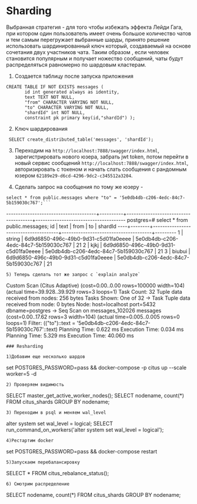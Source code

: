 # Sharding

Выбранная стратегия - для того чтобы избежать эффекта Лейди Гага, при котором один пользователь имеет очень большое количество чатов и тем самым перегружает выбранные шарды, принято решение использовать шардинированный ключ который, создаваемый на основе сочетания двух участников чата. Таким образом , если человек становится популярным и получает ножество сообщений, чаты будут распределяться равномерно по шардовым кластерам.

1) Создается таблицу после запуска приложения
```
CREATE TABLE IF NOT EXISTS messages (
       id int generated always as identity,
       text TEXT NOT NULL,
       "from" CHARACTER VARYING NOT NULL,
       "to" CHARACTER VARYING NOT NULL,
       "shardId" int NOT NULL,
       constraint pk primary key(id,"shardId") );
```
2) Ключ шардирования 
```
 SELECT create_distributed_table('messages', 'shardId');
```
3) Переходим на `http://localhost:7888/swagger/index.html`, зарегистрировать нового юзера, забрать jwt token, потом перейти
   в новый сервис сообщений `http://localhost:7888/swagger/index.html`, авторизировать с токеном и начать слать сообщения c
   рандомным юзером `62189e29-d6cd-4296-9dc2-c345512a3204`.

4) Сделать запрос на сообщения по тому же юзеру -
```
select * from public.messages where "to" = '5e0db4db-c206-4edc-84c7-5b159030c767';```
```
 --------------------------------------+----------+--------------------------------------+--------------------------------------
 postgres=# select * from public.messages;
 id |  text  |                 from                 |                  to                  | shardId
----+--------+--------------------------------------+--------------------------------------+---------
  1 | string | 6d9d6850-496c-49b0-9d31-c5d01fa0eeee | 5e0db4db-c206-4edc-84c7-5b159030c767 |      21
  2 | kjkj   | 6d9d6850-496c-49b0-9d31-c5d01fa0eeee | 5e0db4db-c206-4edc-84c7-5b159030c767 |      21
  3 | biubui | 6d9d6850-496c-49b0-9d31-c5d01fa0eeee | 5e0db4db-c206-4edc-84c7-5b159030c767 |      21
```
5) Теперь сделать тот же запрос с `explain analyze`
```
Custom Scan (Citus Adaptive)  (cost=0.00..0.00 rows=100000 width=104) (actual time=39.928..39.929 rows=3 loops=1)
   Task Count: 32
   Tuple data received from nodes: 256 bytes
   Tasks Shown: One of 32
   ->  Task
         Tuple data received from node: 0 bytes
         Node: host=localhost port=5432 dbname=postgres
         ->  Seq Scan on messages_102026 messages  (cost=0.00..17.62 rows=3 width=104) (actual time=0.005..0.005 rows=0 loops=1)
               Filter: (("to")::text = '5e0db4db-c206-4edc-84c7-5b159030c767'::text)
             Planning Time: 0.622 ms
             Execution Time: 0.034 ms
 Planning Time: 5.329 ms
 Execution Time: 40.060 ms
```
### Resharding

1)Добавим еще несколько шардов
```
set POSTGRES_PASSWORD=pass && docker-compose -p citus up --scale worker=5 -d
```
2) Проверяем видимость
```
SELECT master_get_active_worker_nodes();
SELECT nodename, count(*) FROM citus_shards GROUP BY nodename;
```
3) Переходим в psql и меняем wal_level
```
alter system set wal_level = logical;
SELECT run_command_on_workers('alter system set wal_level = logical');
```
4)Рестартим docker
```
set POSTGRES_PASSWORD=pass && docker-compose restart
```
5)Запускаем перебалансировку
```
SELECT * FROM citus_rebalance_status();
```
6) Смотрим распределение
```
SELECT nodename, count(*) FROM citus_shards GROUP BY nodename;

```
